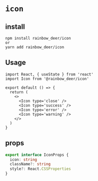 # `icon`

## install

```shell script
npm install rainbow_deer/icon
or
yarn add rainbow_deer/icon
```

## Usage

```tsx
import React, { useState } from 'react'
import Icon from '@rainbow_deer/icon'

export default () => {
  return (
    <>
      <Icon type='close' />
      <Icon type='success' />
      <Icon type='error' />
      <Icon type='warning' />
    </>
  )
}
```

## props
```ts
export interface IconProps {
  icon: string
  className?: string
  style?: React.CSSProperties
}
```
